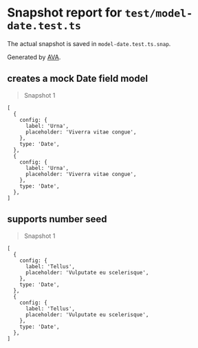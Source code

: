 # Snapshot report for `test/model-date.test.ts`

The actual snapshot is saved in `model-date.test.ts.snap`.

Generated by [AVA](https://avajs.dev).

## creates a mock Date field model

> Snapshot 1

    [
      {
        config: {
          label: 'Urna',
          placeholder: 'Viverra vitae congue',
        },
        type: 'Date',
      },
      {
        config: {
          label: 'Urna',
          placeholder: 'Viverra vitae congue',
        },
        type: 'Date',
      },
    ]

## supports number seed

> Snapshot 1

    [
      {
        config: {
          label: 'Tellus',
          placeholder: 'Vulputate eu scelerisque',
        },
        type: 'Date',
      },
      {
        config: {
          label: 'Tellus',
          placeholder: 'Vulputate eu scelerisque',
        },
        type: 'Date',
      },
    ]
